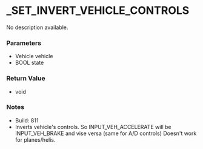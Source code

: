 # _SET_INVERT_VEHICLE_CONTROLS

No description available.

### Parameters
* Vehicle vehicle
* BOOL state

### Return Value
* void

### Notes
* Build: 811
* Inverts vehicle's controls. So INPUT_VEH_ACCELERATE will be INPUT_VEH_BRAKE and vise versa (same for A/D controls)
Doesn't work for planes/helis.

